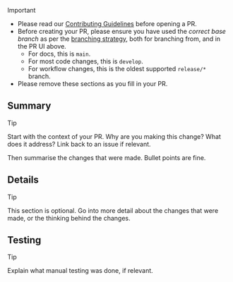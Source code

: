 > [!IMPORTANT]
>
> * Please read our [Contributing Guidelines](CONTRIBUTING.md) before opening a PR.
> * Before creating your PR, please ensure you have used the _correct base branch_ as per the [branching strategy](/docs/branching-strategy.md), both for branching from, and in the PR  UI above.
>   * For docs, this is `main`.
>   * For most code changes, this is `develop`.
>   * For workflow changes, this is the oldest supported `release/*` branch. 
> * Please remove these sections as you fill in your PR.
> 

## Summary

> [!TIP]
> 
> Start with the context of your PR. Why are you making this change? What does it address? Link back to an issue if relevant.
> 
> Then summarise the changes that were made. Bullet points are fine.

## Details

> [!TIP]
> 
> This section is optional. Go into more detail about the changes that were made, or the thinking behind the changes.

## Testing

> [!TIP]
> 
> Explain what manual testing was done, if relevant.